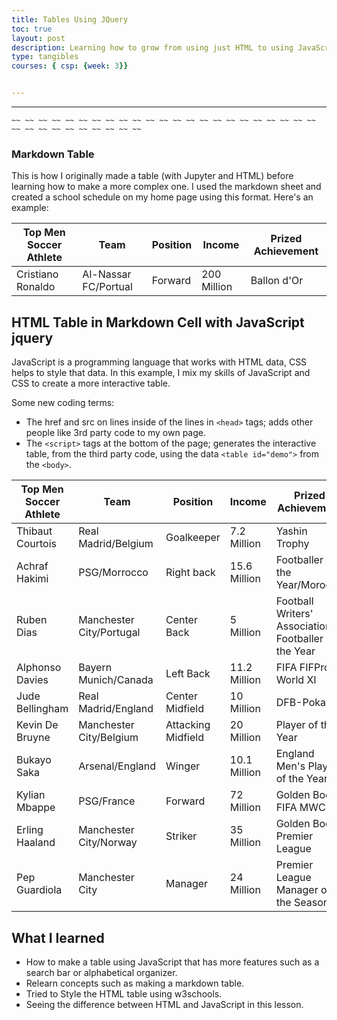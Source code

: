 ```yaml
---
title: Tables Using JQuery
toc: true
layout: post
description: Learning how to grow from using just HTML to using JavaScript as well. This makes my tables more engaging and formal while showcasing the new styles I have learned. I really enjoy doing sports such as water polo, but I enjoy watching soccer or more known as football.
type: tangibles
courses: { csp: {week: 3}}


---
```

---

    ~~ ~~ ~~ ~~ ~~ ~~ ~~ ~~ ~~ ~~ ~~ ~~ ~~ ~~ ~~ ~~ ~~ ~~ ~~ ~~ ~~ ~~ ~~ ~~ ~~ ~~ ~~ ~~ ~~ ~~ ~~ ~~ ~~


### Markdown Table
This is how I originally made a table (with Jupyter and HTML) before learning how to make a more complex one. I used the markdown sheet and created a school schedule on my home page using this format. Here's an example:

| Top Men Soccer Athlete | Team | Position | Income | Prized Achievement |
|------|-------|------|-------|-------|
| Cristiano Ronaldo | Al-Nassar FC/Portual | Forward | 200 Million | Ballon d'Or

## HTML Table in Markdown Cell with JavaScript jquery
JavaScript is a programming language that works with HTML data, CSS helps to style that data.  In this example, I mix my skills of JavaScript and CSS to create a more interactive table. 

Some new coding terms:
- The href and src on lines inside of the lines in `<head>` tags; adds other people like 3rd party code to my own page.
- The `<script>` tags at the bottom of the page; generates the interactive table, from the third party code, using the data `<table id="demo">` from the `<body>`.  

<!-- Head contains information to Support the Document -->
<head>
    <!-- load jQuery and DataTables output style and scripts -->
    <link rel="stylesheet" type="text/css" href="https://cdn.datatables.net/1.13.4/css/jquery.dataTables.min.css">
    <script type="text/javascript" language="javascript" src="https://code.jquery.com/jquery-3.6.0.min.js"></script>
    <script>var define = null;</script>
    <script type="text/javascript" language="javascript" src="https://cdn.datatables.net/1.13.4/js/jquery.dataTables.min.js"></script>

</head>

<!-- Body contains the contents of the Document -->
<body>
    <table id="xdemo" class="table">
        <thead>
            <tr>
                <th>Top Men Soccer Athlete</th>
                <th>Team</th>
                <th>Position</th>
                <th>Income</th>
                <th>Prized Achievement</th>
            </tr>
        </thead>
        <tbody>
            <tr>
                <td>Thibaut Courtois</td>
                <td>Real Madrid/Belgium</td>
                <td>Goalkeeper</td>
                <td>7.2 Million</td>
                <td>Yashin Trophy</td>
            </tr>
            <tr>
                <td>Achraf Hakimi</td>
                <td>PSG/Morrocco</td>
                <td>Right back</td>
                <td>15.6 Million</td>
                <td>Footballer of the Year/Morocco</td>
            </tr>
            <tr>
                <td>Ruben Dias</td>
                <td>Manchester City/Portugal</td>
                <td>Center Back</td>
                <td>5 Million</td>
                <td>Football Writers' Association Footballer of the Year</td>
            </tr>
            <tr>
                <td>Alphonso Davies</td>
                <td>Bayern Munich/Canada</td>
                <td>Left Back</td>
                <td>11.2 Million</td>
                <td>FIFA FIFPro World XI</td>
            </tr>
            <tr>
                <td>Jude Bellingham</td>
                <td>Real Madrid/England</td>
                <td>Center Midfield</td>
                <td>10 Million</td>
                <td>DFB-Pokal</td>
            </tr>
            <tr>
                <td>Kevin De Bruyne</td>
                <td>Manchester City/Belgium</td>
                <td>Attacking Midfield</td>
                <td>20 Million</td>
                <td>Player of the Year</td>
            </tr>
            <tr>
                <td>Bukayo Saka</td>
                <td>Arsenal/England</td>
                <td>Winger</td>
                <td>10.1 Million</td>
                <td>England Men's Player of the Year</td>
            </tr>
            <tr>
                <td>Kylian Mbappe</td>
                <td>PSG/France</td>
                <td>Forward</td>
                <td>72 Million</td>
                <td>Golden Boot FIFA MWC</td>
            </tr>
            <tr>
                <td>Erling Haaland</td>
                <td>Manchester City/Norway</td>
                <td>Striker</td>
                <td>35 Million</td>
                <td>Golden Boot Premier League</td>
            </tr>
            <tr>
                <td>Pep Guardiola</td>
                <td>Manchester City</td>
                <td>Manager</td>
                <td>24 Million</td>
                <td>Premier League Manager of the Season</td>
            </tr>
            </tr>
        </tbody>
    </table>
</body>

<!-- Script is used to embed executable code -->
<script>
    $("#xdemo").DataTable();
</script>


## What I learned
- How to make a table using JavaScript that has more features such as a search bar or alphabetical organizer.
- Relearn concepts such as making a markdown table.
- Tried to Style the HTML table using w3schools.
- Seeing the difference between HTML and JavaScript in this lesson.



